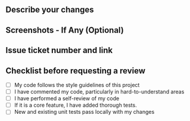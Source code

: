 ## Describe your changes

## Screenshots - If Any (Optional)

## Issue ticket number and link

## Checklist before requesting a review
- [ ] My code follows the style guidelines of this project
- [ ] I have commented my code, particularly in hard-to-understand areas
- [ ] I have performed a self-review of my code
- [ ] If it is a core feature, I have added thorough tests.
- [ ] New and existing unit tests pass locally with my changes
